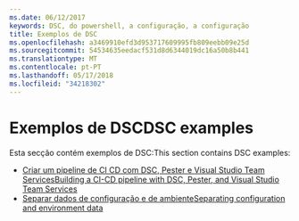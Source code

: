 ```yaml
---
ms.date: 06/12/2017
keywords: DSC, do powershell, a configuração, a configuração
title: Exemplos de DSC
ms.openlocfilehash: a3469910efd3d953717609995fb809eebb09e25d
ms.sourcegitcommit: 54534635eedacf531d8d6344019dc16a50b8b441
ms.translationtype: MT
ms.contentlocale: pt-PT
ms.lasthandoff: 05/17/2018
ms.locfileid: "34218302"
---
```

# <a name="dsc-examples"></a><span data-ttu-id="69072-103">Exemplos de DSC</span><span class="sxs-lookup"><span data-stu-id="69072-103">DSC examples</span></span>

<span data-ttu-id="69072-104">Esta secção contém exemplos de DSC:</span><span class="sxs-lookup"><span data-stu-id="69072-104">This section contains DSC examples:</span></span>

- [<span data-ttu-id="69072-105">Criar um pipeline de CI CD com DSC, Pester e Visual Studio Team Services</span><span class="sxs-lookup"><span data-stu-id="69072-105">Building a CI-CD pipeline with DSC, Pester, and Visual Studio Team Services</span></span>](dscCiCd.md)
- [<span data-ttu-id="69072-106">Separar dados de configuração e de ambiente</span><span class="sxs-lookup"><span data-stu-id="69072-106">Separating configuration and environment data</span></span>](separatingEnvData.md)